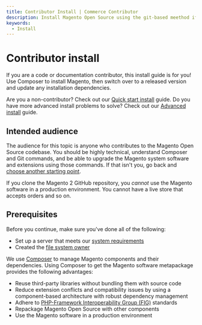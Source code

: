 ```yaml
---
title: Contributor Install | Commerce Contributor
description: Install Magento Open Source using the git-based meethod if you plan on contributing to the source code.
keywords:
  - Install
---
```


# Contributor install

If you are a code or documentation contributor, this install guide is for you! Use Composer to install Magento, then switch over to a released version and update any installation dependencies.

<InlineAlert variant="success" slots="text"/>

Are you a non-contributor? Check out our [Quick start install](https://experienceleague.adobe.com/en/docs/commerce-operations/installation-guide/composer) guide. Do you have more advanced install problems to solve? Check out our [Advanced install](https://experienceleague.adobe.com/en/docs/commerce-operations/installation-guide/advanced) guide.

## Intended audience

The audience for this topic is anyone who contributes to the Magento Open Source codebase.
You should be highly technical, understand Composer and Git commands, and be able to upgrade the Magento system software and extensions using those commands. If that isn't you, go back and [choose another starting point](https://experienceleague.adobe.com/en/docs/commerce-operations/installation-guide/overview).

<InlineAlert variant="warning" slots="text"/>

If you clone the Magento 2 GitHub repository, you _cannot_ use the Magento software in a production environment.
You cannot have a live store that accepts orders and so on.

## Prerequisites

Before you continue, make sure you've done all of the following:

-  Set up a server that meets our [system requirements](https://experienceleague.adobe.com/en/docs/commerce-operations/installation-guide/system-requirements)
-  Created the [file system owner](https://experienceleague.adobe.com/en/docs/commerce-operations/installation-guide/prerequisites/file-system/overview)

We use [Composer](https://getcomposer.org/) to manage Magento components and their dependencies. Using Composer to get the Magento software metapackage provides the following advantages:

-  Reuse third-party libraries without bundling them with source code
-  Reduce extension conflicts and compatibility issues by using a component-based architecture with robust dependency management
-  Adhere to [PHP-Framework Interoperability Group (FIG)](https://www.php-fig.org/) standards
-  Repackage Magento Open Source with other components
-  Use the Magento software in a production environment
